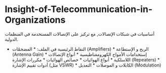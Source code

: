 # Insight-of-Telecommunication-in-Organizations
أساسيات في شبكات الإتصالات, مع تركيز على الإتصالات المستخدمة في المنظمات الدولية.

- النقاط الرئيسية في الملف:
       * المضخمّات (Amplifiers)
       * الربح و الإستطاعة (Antenna Gain)
       * إستخدامات الأمواج الكهرومغناطيسية
       * أنواع الإتصالات اللاسلكية
       * أنواع الهوائيات
       * خصائص الهوائيات
       * مكررات الإشارة (Repeaters)
       * أدوات تقييم الإشارة (مثل VSWR)
       * الكابلات و الموصلات
       * التعديل (Modulation)
